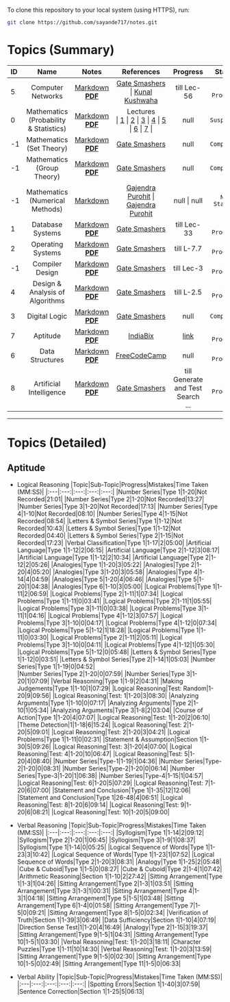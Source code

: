 To clone this repository to your local system (using HTTPS), run:

```bash
git clone https://github.com/sayande717/notes.git
```

# Topics (Summary)

|ID| **Name** | **Notes** | **References** | **Progress** | **Status** |
|:--- | :---: | :---: | :---: | :---: | :---: |
|5| Computer Networks | [Markdown](./topics/Computer-Networks.md) <br> [**PDF**](./assets/pdf/Computer-Networks.pdf) | [Gate Smashers](https://www.youtube.com/playlist?list=PLxCzCOWd7aiGFBD2-2joCpWOLUrDLvVV_) \| [Kunal Kushwaha](https://www.youtube.com/watch?v=IPvYjXCsTg8&pp=ygUNa3VuYWwgbmV0d29yaw%3D%3D) | till Lec-56 | `In Progress` |
|0| Mathematics <br> (Probability & Statistics) | [Markdown](./topics/Mathematics.md#probability--statistics) <br> [**PDF**](./assets/pdf/Mathematics.pdf) | Lectures <br> \| [1](https://www.youtube.com/watch?v=7iOVlXRUCFM&list=PLm0hG5ickN1n13qANo-gkNNgQnASy1O_g&index=35&pp=iAQB) \| [2](https://www.youtube.com/watch?v=IgQaDvNpe0w&list=PLm0hG5ickN1n13qANo-gkNNgQnASy1O_g&index=36&pp=iAQB) \| [3](https://www.youtube.com/watch?v=XvG3D_13wB0&list=PLm0hG5ickN1n13qANo-gkNNgQnASy1O_g&index=37&pp=iAQB) \| [4](https://www.youtube.com/watch?v=JJVbnJ3jrc0&list=PLm0hG5ickN1n13qANo-gkNNgQnASy1O_g&index=38&pp=iAQB) \| [5](https://www.youtube.com/watch?v=vEysefz9w4I&list=PLm0hG5ickN1n13qANo-gkNNgQnASy1O_g&index=39&pp=iAQB) \| [6](https://www.youtube.com/watch?v=Eym9ReOlCDk&list=PLm0hG5ickN1n13qANo-gkNNgQnASy1O_g&index=40&pp=iAQB) \| [7](https://www.youtube.com/watch?v=fDKOZSGCXgE&list=PLm0hG5ickN1n13qANo-gkNNgQnASy1O_g&index=41&pp=iAQB) \| | null | `Suspended` |
|-1| Mathematics <br> (Set Theory) | [Markdown](./topics/Mathematics.md) <br> [**PDF**](./assets/pdf/Mathematics.pdf) | [Gate Smashers](https://www.youtube.com/playlist?list=PLxCzCOWd7aiH2wwES9vPWsEL6ipTaUSl3) | null | `Completed` |
|-1| Mathematics <br> (Group Theory) | [Markdown](./topics/Mathematics.md#group-theory) <br> [**PDF**](./assets/pdf/Mathematics.pdf) | [Gate Smashers](https://www.youtube.com/playlist?list=PLxCzCOWd7aiH2wwES9vPWsEL6ipTaUSl3) | null | `Completed` |
|-1| Mathematics <br> (Numerical Methods) | [Markdown](./topics/Mathematics.md#numerical-methods) | [Gajendra Purohit](https://www.youtube.com/playlist?list=PLU6SqdYcYsfLrTna7UuaVfGZYkNo0cpVC) \| [Gajendra Purohit](https://www.youtube.com/playlist?list=PLU6SqdYcYsfIk1VhXxIYNPFU67ym6gae8) | null \| null | `Not Started` |
|1| Database Systems | [Markdown](./topics/Database-Systems.md) <br> [**PDF**](./assets/pdf/Database-Systems.pdf) | [Gate Smashers](https://www.youtube.com/playlist?list=PLxCzCOWd7aiFAN6I8CuViBuCdJgiOkT2Y) | till Lec-33 | `In Progress` |
|2| Operating Systems | [Markdown](./topics/Operating-Systems.md) <br> [**PDF**](./assets/pdf/Operating-Systems.pdf) | [Gate Smashers](https://www.youtube.com/playlist?list=PLxCzCOWd7aiGz9donHRrE9I3Mwn6XdP8p) | till L-7.7 | `In Progress` |
|-1| Compiler Design | [Markdown](./topics/Compiler-Design.md) <br> [**PDF**](./assets/pdf/Compiler-Design.pdf) | [Gate Smashers](https://www.youtube.com/playlist?list=PLxCzCOWd7aiEKtKSIHYusizkESC42diyc) | till Lec-3 | `In Progress` |
|4| Design & Analysis of Algorithms | [Markdown](./topics/Algorithms.md) <br> [**PDF**](./assets/pdf/Algorithms.pdf) | [Gate Smashers](https://www.youtube.com/playlist?list=PLxCzCOWd7aiHcmS4i14bI0VrMbZTUvlTa) | till L-2.5 | `In Progress` |
|3| Digital Logic | [Markdown](./topics/Digital-Logic.md) <br> [**PDF**](./assets/pdf/Digital-Logic.pdf) | [Gate Smashers](https://www.youtube.com/playlist?list=PLxCzCOWd7aiGmXg4NoX6R31AsC5LeCPHe) | null | `Completed` |
|7| Aptitude | [Markdown](./topics/Aptitude.md) <br> [**PDF**](./assets/pdf/Aptitude.pdf) | [IndiaBix](https://www.indiabix.com/) | [link](#aptitude) | `In Progress` |
|6| Data Structures | [Markdown](./topics/Data-Structures.md) <br> [**PDF**](./assets/pdf/Data-Structures.pdf) | [FreeCodeCamp](https://youtu.be/2ZLl8GAk1X4) | null | `In Progress` |
|8| Artificial Intelligence | [Markdown](./topics/Artificial-Intelligence.md) <br> [**PDF**](./assets/pdf/Artificial-Intelligence.pdf) | [Gate Smashers](https://www.youtube.com/playlist?list=PLxCzCOWd7aiHGhOHV-nwb0HR5US5GFKFI) | till Generate and Test Search ... | `In Progress` |

<hr>

# Topics (Detailed)

## Aptitude

- Logical Reasoning
    |Topic|Sub-Topic|Progress|Mistakes|Time Taken (MM:SS)|
    |:---|:---:|:---:|:---:|:---:|
    |Number Series|Type 1|1-20|Not Recorded|21:01|
    |Number Series|Type 2|1-20|Not Recorded|13:27|
    |Number Series|Type 3|1-20|Not Recorded|17:13|
    |Number Series|Type 4|1-10|Not Recorded|08:10|
    |Number Series|Type 4|1-15|Not Recorded|08:54|
    |Letters & Symbol Series|Type 1|1-12|Not Recorded|10:43|
    |Letters & Symbol Series|Type 1|1-12|Not Recorded|04:40|
    |Letters & Symbol Series|Type 2|1-15|Not Recorded|17:23|
    |Verbal Classification|Type 1|1-17|2|05:00|
    |Artificial Language|Type 1|1-12|2|06:15|
    |Artificial Language|Type 2|1-12|3|08:17|
    |Artificial Language|Type 1|1-12|2|10:34|
    |Artificial Language|Type 2|1-12|2|05:26|
    |Analogies|Type 1|1-20|3|05:22|
    |Analogies|Type 2|1-20|4|05:20|
    |Analogies|Type 3|1-20|3|05:58|
    |Analogies|Type 4|1-14|4|04:59|
    |Analogies|Type 5|1-20|4|06:46|
    |Analogies|Type 5|1-20|1|04:38|
    |Analogies|Type 6|1-10|3|05:00|
    |Logical Problems|Type 1|1-11|2|06:59|
    |Logical Problems|Type 2|1-11|1|07:34|
    |Logical Problems|Type 1|1-11|0|03:41|
    |Logical Problems|Type 2|1-11|1|05:55|
    |Logical Problems|Type 3|1-11|0|03:38|
    |Logical Problems|Type 3|1-11|1|04:16|
    |Logical Problems|Type 4|1-12|3|07:57|
    |Logical Problems|Type 3|1-10|0|04:17|
    |Logical Problems|Type 4|1-12|0|07:34|   
    |Logical Problems|Type 5|1-12|1|18:28|
    |Logical Problems|Type 1|1-11|0|03:30|
    |Logical Problems|Type 2|1-11|2|05:11|
    |Logical Problems|Type 3|1-10|0|04:11|
    |Logical Problems|Type 4|1-12|1|05:30|
    |Logical Problems|Type 5|1-12|0|05:48|
    |Letters & Symbol Series|Type 1|1-12|0|03:51|
    |Letters & Symbol Series|Type 2|1-14|1|05:03|
    |Number Series|Type 1|1-19|0|04:52|    
    |Number Series|Type 2|1-20|0|07:59|
    |Number Series|Type 3|1-20|1|07:09|
    |Verbal Reasoning|Type 1|1-9|2|04:31|
    |Making Judgements|Type 1|1-10|1|07:29|
    |Logical Reasoning|Test: Random|1-20|9|09:56|
    |Logical Reasoning|Test: 1|1-20|3|08:30|
    |Analyzing Arguments|Type 1|1-10|0|07:17|
    |Analyzing Arguments|Type 2|1-10|1|05:34|
    |Analyzing Arguments|Type 3|1-8|2|03:04|
    |Course of Action|Type 1|1-20|4|07:07|
    |Logical Reasoning|Test: 1|1-20|2|06:10|
    |Theme Detection|1|1-18|6|15:24|
    |Logical Reasoning|Test: 2|1-20|5|09:01|
    |Logical Reasoning|Test: 2|1-20|3|04:21|
    |Logical Problems|Type 1|1-11|0|02:31|
    |Statement & Assumption|Section 1|1-30|5|09:26|
    |Logical Reasoning|Test: 3|1-20|4|07:00|
    |Logical Reasoning|Test: 4|1-20|10|06:47|
    |Logical Reasoning|Test: 5|1-20|4|08:40|
    |Number Series|Type-1|1-19|1|04:36|
    |Number Series|Type-2|1-20|0|08:31|
    |Number Series|Type-2|1-20|0|06:14|
    |Number Series|Type-3|1-20|1|06:38|
    |Number Series|Type-4|1-15|1|04:57|
    |Logical Reasoning|Test: 6|1-20|5|07:29|
    |Logical Reasoning|Test: 7|1-20|6|07:00|
    |Statement and Conclusion|Type 1|1-35|12|12:06|
    |Statement and Conclusion|Type 1|26-48|4|06:51|
    |Logical Reasoning|Test: 8|1-20|6|09:14|
    |Logical Reasoning|Test: 9|1-20|6|08:21|
    |Logical Reasoning|Test: 10|1-20|5|09:00|



- Verbal Reasoning
    |Topic|Sub-Topic|Progress|Mistakes|Time Taken (MM:SS)|
    |:---|:---:|:---:|:---:|:---:|
    |Syllogism|Type 1|1-14|2|09:12|
    |Syllogism|Type 2|1-20|1|06:45|
    |Syllogism|Type 3|1-9|1|08:37|
    |Syllogism|Type 1|1-14|0|05:25|
    |Logical Sequence of Words|Type 1|1-23|3|10:42|
    |Logical Sequence of Words|Type 1|1-23|1|07:52|
    |Logical Sequence of Words|Type 2|1-20|3|08:31|
    |Analogy|Type 1|1-25|2|05:48|
    |Cube & Cuboid|Type 1|1-5|0|08:27|
    |Cube & Cuboid|Type 2|1-4|1|07:42|
    |Arithmetic Reasoning|Section 1|1-10|2|27:42|
    |Sitting Arrangement|Type 1|1-3|1|04:26|
    |Sitting Arrangement|Type 2|1-3|1|03:51|
    |Sitting Arrangement|Type 3|1-3|1|00:31|
    |Sitting Arrangement|Type 4|1-3|1|04:18|
    |Sitting Arrangement|Type 5|1-5|1|03:48|
    |Sitting Arrangement|Type 6|1-4|0|01:58|
    |Sitting Arrangement|Type 7|1-5|0|09:21|
    |Sitting Arrangement|Type 8|1-5|0|02:34|
    |Verification of Truth|Section 1|1-39|3|06:49|
    |Data Sufficiency|Section 1|1-10|4|07:19|
    |Direction Sense Test|1|1-20|4|16:49|
    |Analogy|Type 2|1-15|3|19:37|
    |Sitting Arrangement|Type 9|1-5|1|04:31|
    |Sitting Arrangement|Type 10|1-5|1|03:30|
    |Verbal Reasoning|Test: 1|1-20|3|18:11|
    |Character Puzzles|Type 1|1-11|10|14:30|
    |Verbal Reasoning|Test: 1|1-20|3|13:59|
    |Sitting Arrangement|Type 9|1-5|0|02:30|
    |Sitting Arrangement|Type 10|1-5|0|02:49|
    |Sitting Arrangement|Type 11|1-5|0|06:33|

- Verbal Ability
    |Topic|Sub-Topic|Progress|Mistakes|Time Taken (MM:SS)|
    |:---|:---:|:---:|:---:|:---:|
    |Spotting Errors|Section 1|1-40|3|07:59|
    |Sentence Correction|Section 1|1-25|5|06:13|



